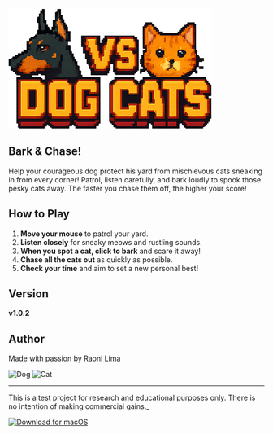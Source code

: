 ![Dog VS Cats Header](src/img/game_header.png)

## Bark & Chase!

Help your courageous dog protect his yard from mischievous cats sneaking in from every corner! Patrol, listen carefully, and bark loudly to spook those pesky cats away. The faster you chase them off, the higher your score!


## How to Play

1. **Move your mouse** to patrol your yard.
2. **Listen closely** for sneaky meows and rustling sounds.
3. **When you spot a cat, click to bark** and scare it away!
4. **Chase all the cats out** as quickly as possible.
5. **Check your time** and aim to set a new personal best!



## Version

**v1.0.2**


## Author

Made with passion by [Raoni Lima](https://raoni.studio)

![Dog](https://raoni.studio/games/dog-vs-cats/img/dog.png)
![Cat](https://raoni.studio/games/dog-vs-cats/img/cat.png)

---

This is a test project for research and educational purposes only. There is no intention of making commercial gains._
>
>
> 
[![Download for macOS](https://raoni.studio/games/dog-vs-cats/img/button-macOS.png)](https://raoni.studio/games/dog-vs-cats/download/DogVsCats-1_0_2.zip)
